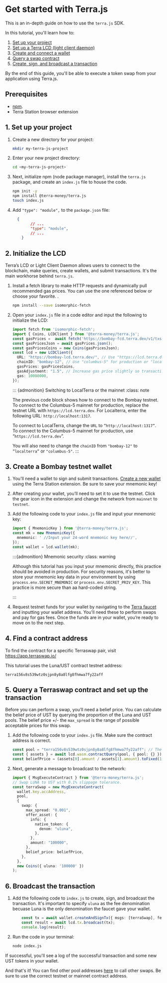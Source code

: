 # Get started with Terra.js

This is an in-depth guide on how to use the `terra.js` SDK. 

In this tutorial, you'll learn how to:

1. [Set up your project](#1-set-up-your-project)
2. [Set up a Terra LCD (light client daemon)](#2-initialize-the-lcd)
3. [Create and connect  a wallet](#3-create-a-bombay-testnet-wallet)
4. [Query a swap contract](#5-query-a-terraswap-contract-and-set-up-the-transaction)
5. [Create, sign, and broadcast a transaction](#6-broadcast-the-transaction)

By the end of this guide, you'll be able to execute a token swap from your application using Terra.js.

## Prerequisites
- [npm](https://docs.npmjs.com/downloading-and-installing-node-js-and-npm).
- Terra Station browser extension

## 1. Set up your project

1. Create a new directory for your project: 

   ```sh
   mkdir my-terra-js-project
   
   ```

2. Enter your new project directory:

   ``` sh
   cd <my-terra-js-project>
   ```

3. Next, initialize npm (node package manager), install the `terra.js` package, and create an `index.js` file to house the code.



   ```sh
   npm init -y
   npm install @terra-money/terra.js
   touch index.js
   ```

4. Add `"type": "module",` to the `package.json` file:

   ```json
     {
           // ...
           "type": "module",
           // ...
       }
   ```

## 2. Initialize the LCD

Terra’s LCD or Light Client Daemon allows users to connect to the blockchain,  make queries, create wallets, and submit transactions. It's the main workhorse behind `terra.js`.

1. Install a fetch library to make HTTP requests and dynamically pull recommended gas prices. You can use the one referenced below or choose your favorite. . 

   ```sh
   npm install --save isomorphic-fetch
   ```

2. Open your `index.js` file in a code editor and input the following to initialize the LCD:

   ```ts
   import fetch from 'isomorphic-fetch';
   import { Coins, LCDClient } from '@terra-money/terra.js';
   const gasPrices =  await fetch('https://bombay-fcd.terra.dev/v1/txs/gas_prices');
   const gasPricesJson = await gasPrices.json();
   const gasPricesCoins = new Coins(gasPricesJson); 
   const lcd = new LCDClient({
     URL: "https://bombay-lcd.terra.dev/", // Use "https://lcd.terra.dev" for prod "http://localhost:1317" for localterra.
     chainID: "bombay-12", // Use "columbus-5" for production or "localterra".
     gasPrices: gasPricesCoins,
     gasAdjustment: "1.5", // Increase gas price slightly so transactions go through smoothly.
     gas: 10000000,
   });
   ```

   ::: {admonition} Switching to LocalTerra or the mainnet
   :class: note

   The previous code block shows how to connect to the Bombay testnet. To connect to the Columbus-5 mainnet for production, replace the testnet URL with `https://lcd.terra.dev`.  For Localterra, enter the following URL: `http://localhost:1317`. 
   
   To connect to LocalTerra, change the `URL` to `”http://localhost:1317”`. To connect to the Columbus-5 mainnet for production, use “`https://lcd.terra.dev`”.
   
   You will also need to change the `chainID` from `"bombay-12"` to `”localterra”` or `"columbus-5"`. 
   :::

## 3. Create a Bombay testnet wallet

1. You'll need a wallet to sign and submit transactions. [Create a new wallet](../../../learn/terra-station/download/terra-station-extension.md#create-a-wallet) using the Terra Station extension. Be sure to save your mnemonic key!

2. After creating your wallet, you’ll need to set it to use the testnet. Click the gear icon in the extension and change the network from `mainnet` to `testnet`. 

3. Add the following code to your `index.js` file and input your mnemonic key:

   ```ts
   import { MnemonicKey } from '@terra-money/terra.js';
   const mk = new MnemonicKey({
     mnemonic: ' //Input your 24-word mnemonic key here//',
   });
   const wallet = lcd.wallet(mk);
   ```

   :::{admonition} Mnemonic security
   :class: warning
   
   Although this tutorial has you input your mnemonic directly, this practice should be avoided in production. 
   For security reasons, it's better to store your mnemonic key  data in your environment by using `process.env.SECRET_MNEMONIC` or `process.env.SECRET_PRIV_KEY`. This practice is more secure than aa hard-coded string.
   
   :::

4. Request testnet funds for your wallet by navigating to the [Terra faucet](https://faucet.terra.money) and inputting your wallet address. You'll need these to perform swaps and pay for gas fees. Once the funds are in your wallet, you’re ready to move on to the next step. 

## 4. Find a contract address

To find the contract for a specific Terraswap pair, visit https://app.terraswap.io/  

This tutorial uses the Luna/UST contract testnet address:


`terra156v8s539wtz0sjpn8y8a8lfg8fhmwa7fy22aff`

## 5. Query a Terraswap contract and set up the transaction

Before you can perform a swap, you’ll need a belief price. You can calculate the belief price of UST by querying the proportion of the Luna and UST pools. The belief price +/- the `max_spread` is the range of possible acceptable prices for this swap.

1. Add the following code to your `index.js` file. Make sure the contract address is correct. 

   ```ts
   const pool = "terra156v8s539wtz0sjpn8y8a8lfg8fhmwa7fy22aff"; // The LUNA/UST terraswap contract address on Bombay.
   const { assets } = await lcd.wasm.contractQuery(pool, { pool: {} }); // Fetch the amount of each asset in the pool.
   const beliefPrice = (assets[0].amount / assets[1].amount).toFixed(18); // Calculate belief price using proportion of pool balances.
   ```

2. Next, generate a message to broadcast to the network:

   ```ts
   import { MsgExecuteContract } from '@terra-money/terra.js';
   // Swap LUNA to UST with 0.1% slippage tolerance.
   const terraSwap = new MsgExecuteContract(
     wallet.key.accAddress,
     pool, 
     {
       swap: {
         max_spread: "0.001",
         offer_asset: {
           info: {
             native_token: {
               denom: "uluna",
             },
           },
           amount: "100000",
         },
         belief_price: beliefPrice,
       },
     },
     new Coins({ uluna: '100000' })
   );
   ```

## 6. Broadcast the transaction

1. Add the following code to `index.js` to create, sign, and broadcast the transaction. It's important to specify `uluna` as the fee denomination becuase Luna is the only denomination the faucet gave your wallet. 

   ```ts
       const tx = await wallet.createAndSignTx({ msgs: [terraSwap], feeDenoms: ['uluna'] });
       const result = await lcd.tx.broadcast(tx);
       console.log(result);
   ```

2. Run the code in your terminal:

   ```sh
   node index.js
   ```

If successful, you'll see a log of the successful transaction and some new UST tokens in your wallet.

And that's it! You can find other pool addresses [here](https://app.terraswap.io/) to call other swaps. Be sure to use the correct testnet or mainnet contract address. 

